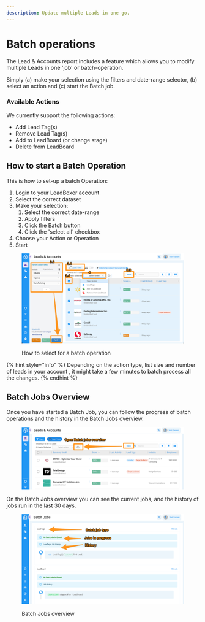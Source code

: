 ```yaml
---
description: Update multiple Leads in one go.
---
```


# Batch operations

The Lead & Accounts report includes a feature which allows you to modify multiple Leads in one 'job' or batch-operation.

Simply (a) make your selection using the filters and date-range selector, (b) select an action and (c) start the Batch job.

### Available Actions

We currently support the following  actions:

* Add Lead Tag(s)
* Remove Lead Tag(s)
* Add to LeadBoard (or change stage)
* Delete from LeadBoard

## How to start a Batch Operation

This is how to set-up a batch Operation:

1. Login to your LeadBoxer account&#x20;
2. Select the correct dataset&#x20;
3. Make your selection:
   1. Select the correct date-range
   2. Apply filters&#x20;
   3. Click the Batch button
   4. Click the 'select all' checkbox
4. Choose your Action or Operation
5. Start

<figure><img src="../../.gitbook/assets/LeadBoxer_App (2) (1) (1) (1).png" alt=""><figcaption><p>How to select for a batch operation</p></figcaption></figure>

{% hint style="info" %}
Depending on the action type, list size and number of leads in your account , it might take a few minutes to batch process all the changes.
{% endhint %}

## Batch Jobs Overview

Once you have started a Batch Job, you can follow the progress of batch operations and the history in the Batch Jobs overview.

<figure><img src="../../.gitbook/assets/LeadBoxer_App (1) (1) (1) (1) (1) (1) (1) (1) (1).png" alt=""><figcaption></figcaption></figure>

On the Batch Jobs overview you can see the current jobs, and the history of jobs run in the last 30 days.

<figure><img src="../../.gitbook/assets/LeadBoxer_App (2) (1) (1) (1) (1).png" alt=""><figcaption><p>Batch Jobs overview</p></figcaption></figure>
